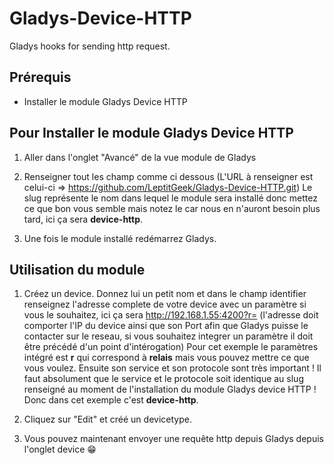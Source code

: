 # Gladys-Device-HTTP
Gladys hooks for sending http request.

## Prérequis

* Installer le module Gladys Device HTTP


## Pour Installer le module Gladys Device HTTP

1. Aller dans l'onglet "Avancé" de la vue module de Gladys

1. Renseigner tout les champ comme ci dessous (L'URL à renseigner est celui-ci => https://github.com/LeptitGeek/Gladys-Device-HTTP.git) Le slug représente le nom dans lequel le module sera installé donc mettez ce que bon vous semble mais notez le car nous en n'auront besoin plus tard, ici ça sera **device-http**. 

1. Une fois le module installé redémarrez Gladys.

## Utilisation du module

1. Créez un device. 
Donnez lui un petit nom et dans le champ identifier renseignez l'adresse complete de votre device avec un paramètre si vous le souhaitez, ici ça sera http://192.168.1.55:4200?r= (l'adresse doit comporter l'IP du device ainsi que son Port afin que Gladys puisse le contacter sur le reseau, si vous souhaitez integrer un paramètre il doit être précédé d'un point d'intérogation) 
Pour cet exemple le paramètres intégré est **r** qui correspond à **relais** mais vous pouvez mettre ce que vous voulez. Ensuite son service et son protocole sont très important ! Il faut absolument que le service et le protocole soit identique au slug renseigné au moment de l'installation du module Gladys device HTTP ! Donc dans cet exemple c'est **device-http**.

2. Cliquez sur "Edit" et créé un devicetype.

3. Vous pouvez maintenant envoyer une requête http depuis Gladys depuis l'onglet device 😁
